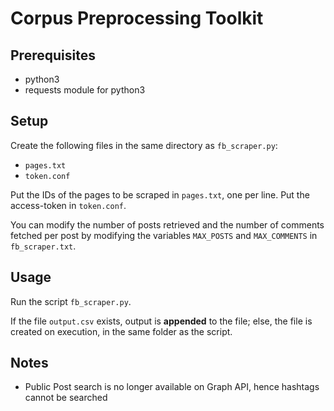 # Corpus Preprocessing Toolkit

## Prerequisites

- python3
- requests module for python3

## Setup

Create the following files in the same directory as `fb_scraper.py`:
- `pages.txt`
- `token.conf`

Put the IDs of the pages to be scraped in `pages.txt`, one per line.
Put the access-token in `token.conf`.

You can modify the number of posts retrieved and the number of comments fetched per post by modifying the variables `MAX_POSTS` and `MAX_COMMENTS` in `fb_scraper.txt`.

## Usage

Run the script `fb_scraper.py`.

If the file `output.csv` exists, output is **appended** to the file; else, the file is created on execution, in the same folder as the script.

## Notes

- Public Post search is no longer available on Graph API, hence hashtags cannot be searched